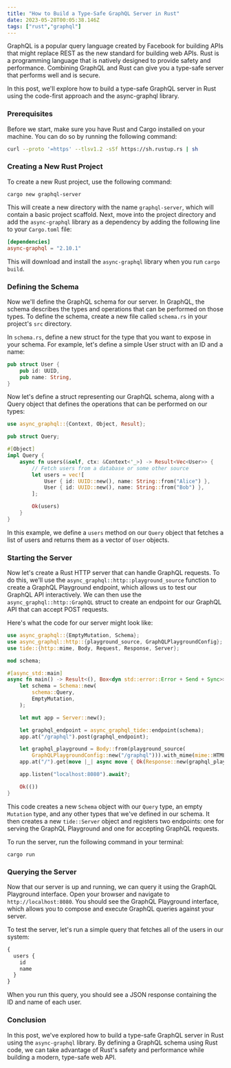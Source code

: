 ```yaml
---
title: "How to Build a Type-Safe GraphQL Server in Rust"
date: 2023-05-28T00:05:38.146Z
tags: ["rust","graphql"]
---
```



GraphQL is a popular query language created by Facebook for building APIs that might replace REST as the new standard for building web APIs. Rust is a programming language that is natively designed to provide safety and performance. Combining GraphQL and Rust can give you a type-safe server that performs well and is secure.

In this post, we'll explore how to build a type-safe GraphQL server in Rust using the code-first approach and the async-graphql library.

### Prerequisites

Before we start, make sure you have Rust and Cargo installed on your machine. You can do so by running the following command:

```bash
curl --proto '=https' --tlsv1.2 -sSf https://sh.rustup.rs | sh
```

### Creating a New Rust Project

To create a new Rust project, use the following command:

```
cargo new graphql-server
```

This will create a new directory with the name `graphql-server`, which will contain a basic project scaffold. Next, move into the project directory and add the `async-graphql` library as a dependency by adding the following line to your `Cargo.toml` file:

```toml
[dependencies]
async-graphql = "2.10.1"
```

This will download and install the `async-graphql` library when you run `cargo build`.

### Defining the Schema

Now we'll define the GraphQL schema for our server. In GraphQL, the schema describes the types and operations that can be performed on those types. To define the schema, create a new file called `schema.rs` in your project's `src` directory.

In `schema.rs`, define a new struct for the type that you want to expose in your schema. For example, let's define a simple User struct with an ID and a name:

```rust
pub struct User {
    pub id: UUID,
    pub name: String,
}
```

Now let's define a struct representing our GraphQL schema, along with a Query object that defines the operations that can be performed on our types:

```rust
use async_graphql::{Context, Object, Result};

pub struct Query;

#[Object]
impl Query {
    async fn users(&self, ctx: &Context<'_>) -> Result<Vec<User>> {
        // Fetch users from a database or some other source
        let users = vec![
            User { id: UUID::new(), name: String::from("Alice") },
            User { id: UUID::new(), name: String::from("Bob") },
        ];

        Ok(users)
    }
}
```

In this example, we define a `users` method on our `Query` object that fetches a list of users and returns them as a vector of `User` objects.

### Starting the Server

Now let's create a Rust HTTP server that can handle GraphQL requests. To do this, we'll use the `async_graphql::http::playground_source` function to create a GraphQL Playground endpoint, which allows us to test our GraphQL API interactively. We can then use the `async_graphql::http::GraphQL` struct to create an endpoint for our GraphQL API that can accept POST requests.

Here's what the code for our server might look like:

```rust
use async_graphql::{EmptyMutation, Schema};
use async_graphql::http::{playground_source, GraphQLPlaygroundConfig};
use tide::{http::mime, Body, Request, Response, Server};

mod schema;

#[async_std::main]
async fn main() -> Result<(), Box<dyn std::error::Error + Send + Sync>> {
    let schema = Schema::new(
        schema::Query,
        EmptyMutation,
    );

    let mut app = Server::new();

    let graphql_endpoint = async_graphql_tide::endpoint(schema);
    app.at("/graphql").post(graphql_endpoint);

    let graphql_playground = Body::from(playground_source(
        GraphQLPlaygroundConfig::new("/graphql"))).with_mime(mime::HTML);
    app.at("/").get(move |_| async move { Ok(Response::new(graphql_playground.clone())) });

    app.listen("localhost:8080").await?;

    Ok(())
}
```

This code creates a new `Schema` object with our `Query` type, an empty `Mutation` type, and any other types that we've defined in our schema. It then creates a new `tide::Server` object and registers two endpoints: one for serving the GraphQL Playground and one for accepting GraphQL requests.

To run the server, run the following command in your terminal:

```
cargo run
```

### Querying the Server

Now that our server is up and running, we can query it using the GraphQL Playground interface. Open your browser and navigate to `http://localhost:8080`. You should see the GraphQL Playground interface, which allows you to compose and execute GraphQL queries against your server.

To test the server, let's run a simple query that fetches all of the users in our system:

```graphql
{
  users {
    id
    name
  }
}
```

When you run this query, you should see a JSON response containing the ID and name of each user.

### Conclusion

In this post, we've explored how to build a type-safe GraphQL server in Rust using the `async-graphql` library. By defining a GraphQL schema using Rust code, we can take advantage of Rust's safety and performance while building a modern, type-safe web API.